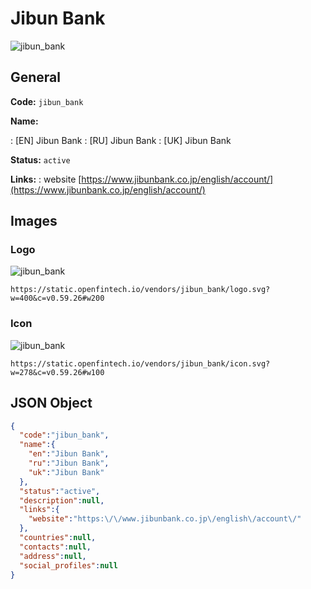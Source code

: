 
# Jibun Bank 
![jibun_bank](https://static.openfintech.io/vendors/jibun_bank/logo.svg?w=400&c=v0.59.26#w200)  

## General 
 
**Code:** `jibun_bank` 
 
**Name:** 
 
:	[EN] Jibun Bank 
:	[RU] Jibun Bank 
:	[UK] Jibun Bank 
 
**Status:** `active` 
 
**Links:** 
: website [https://www.jibunbank.co.jp/english/account/](https://www.jibunbank.co.jp/english/account/) 
 

## Images 

### Logo 
 
![jibun_bank](https://static.openfintech.io/vendors/jibun_bank/logo.svg?w=400&c=v0.59.26#w200)  

```
https://static.openfintech.io/vendors/jibun_bank/logo.svg?w=400&c=v0.59.26#w200
```  

### Icon 
 
![jibun_bank](https://static.openfintech.io/vendors/jibun_bank/icon.svg?w=278&c=v0.59.26#w100)  

```
https://static.openfintech.io/vendors/jibun_bank/icon.svg?w=278&c=v0.59.26#w100
```  

## JSON Object 

```json
{
  "code":"jibun_bank",
  "name":{
    "en":"Jibun Bank",
    "ru":"Jibun Bank",
    "uk":"Jibun Bank"
  },
  "status":"active",
  "description":null,
  "links":{
    "website":"https:\/\/www.jibunbank.co.jp\/english\/account\/"
  },
  "countries":null,
  "contacts":null,
  "address":null,
  "social_profiles":null
}
```  
